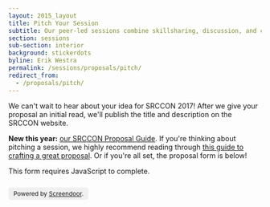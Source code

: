 ```yaml
---
layout: 2015_layout
title: Pitch Your Session
subtitle: Our peer-led sessions combine skillsharing, discussion, and collaboration.
section: sessions
sub-section: interior
background: stickerdots
byline: Erik Westra
permalink: /sessions/proposals/pitch/
redirect_from:
  - /proposals/pitch/
---
```


We can't wait to hear about your idea for SRCCON 2017! After we give your proposal an initial read, we'll publish the title and description on the SRCCON website.

**New this year:** [our SRCCON Proposal Guide](/sessions/proposals/guide). If you're thinking about pitching a session, we highly recommend reading through [this guide to crafting a great proposal](/sessions/proposals/guide). Or if you're all set, the proposal form is below!

<script>window.jQuery || document.write('<script src="//code.jquery.com/jquery-2.2.3.min.js"><\/script>')</script>
<link href="//d3q1ytufopwvkq.cloudfront.net/1/formrenderer.css" rel="stylesheet" />
<script src="//d3q1ytufopwvkq.cloudfront.net/1/formrenderer.js"></script>

<form data-formrenderer>This form requires JavaScript to complete.</form>
<p style='font-size: 12px;display:inline-block;margin-top:10px;background:rgba(0,0,0,0.05);padding:5px 10px;border-radius:5px;'>Powered by <a href='https://www.dobt.co/screendoor/'>Screendoor</a>.</p>

<script>
  // Uncomment this line and set it to the CSS class that your website uses for buttons:
  // FormRenderer.BUTTON_CLASS = '';

  new FormRenderer({"project_id":"oFHHaY75VD5E87aD", "afterSubmit": "/sessions/proposals/thanks"});
</script>
